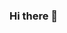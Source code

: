 ### Hi there 👋

<!--
**shanemaughn/ShaneMaughn** is a ✨ _special_ ✨ repository because its `README.md` (this file) appears on your GitHub profile.

Here are some ideas to get you started:

Hey, I'm Shane. I'm an Electrical Engineering major at Columbia Uni, who is also 
heavily interested in CS.

- 🔭 I’m currently working on ...
- 🌱 I’m currently learning ...
- 👯 I’m looking to collaborate on ...
- 🤔 I’m looking for help with ...
- 💬 Ask me about ...
- 📫 How to reach me: sdm2182@columbia.edu
- 😄 Pronouns: he/him/his
- ⚡ Fun fact: I'm also really into visual art like graphite digital drawing
-->
